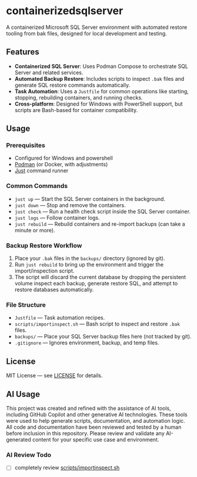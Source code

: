 # containerizedsqlserver

A containerized Microsoft SQL Server environment with automated restore tooling from bak files, designed for local development and testing.

## Features

- **Containerized SQL Server**: Uses Podman Compose to orchestrate SQL Server and related services.
- **Automated Backup Restore**: Includes scripts to inspect `.bak` files and generate SQL restore commands automatically.
- **Task Automation**: Uses a `Justfile` for common operations like starting, stopping, rebuilding containers, and running checks.
- **Cross-platform**: Designed for Windows with PowerShell support, but scripts are Bash-based for container compatibility.

## Usage

### Prerequisites

- Configured for Windows and powershell
- [Podman](https://podman.io/) (or Docker, with adjustments)
- [Just](https://just.systems/) command runner

### Common Commands

- `just up` — Start the SQL Server containers in the background.
- `just down` — Stop and remove the containers.
- `just check` — Run a health check script inside the SQL Server container.
- `just logs` — Follow container logs.
- `just rebuild` — Rebuild containers and re-import backups (can take a minute or more).

### Backup Restore Workflow

1. Place your `.bak` files in the `backups/` directory (ignored by git).
2. Run `just rebuild` to bring up the environment and trigger the import/inspection script. 
3. The script will discard the current database by dropping the persistent volume inspect each backup, generate restore SQL, and attempt to restore databases automatically.

### File Structure

- `Justfile` — Task automation recipes.
- `scripts/importinspect.sh` — Bash script to inspect and restore `.bak` files.
- `backups/` — Place your SQL Server backup files here (not tracked by git).
- `.gitignore` — Ignores environment, backup, and temp files.

## License

MIT License — see [LICENSE](LICENSE) for details.

## AI Usage

This project was created and refined with the assistance of AI tools, including GitHub Copilot and other generative AI technologies. These tools were used to help generate scripts, documentation, and automation logic. All code and documentation have been reviewed and tested by a human before inclusion in this repository. Please review and validate any AI-generated content for your specific use case and environment.

### AI Review Todo
- [ ] completely review [scripts/importinspect.sh](scripts/importinspect.sh)
